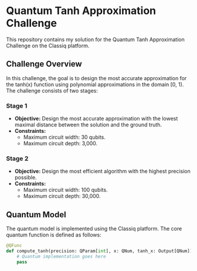 # Quantum Tanh Approximation Challenge

This repository contains my solution for the Quantum Tanh Approximation Challenge on the Classiq platform.

## Challenge Overview

In this challenge, the goal is to design the most accurate approximation for the tanh(x) function using polynomial approximations in the domain [0, 1). The challenge consists of two stages:

### Stage 1

- **Objective:** Design the most accurate approximation with the lowest maximal distance between the solution and the ground truth.
- **Constraints:**
  - Maximum circuit width: 30 qubits.
  - Maximum circuit depth: 3,000.

### Stage 2

- **Objective:** Design the most efficient algorithm with the highest precision possible.
- **Constraints:**
  - Maximum circuit width: 100 qubits.
  - Maximum circuit depth: 30,000.

## Quantum Model

The quantum model is implemented using the Classiq platform. The core quantum function is defined as follows:

```python
@QFunc
def compute_tanh(precision: QParam[int], x: QNum, tanh_x: Output[QNum]):
    # Quantum implementation goes here
    pass

